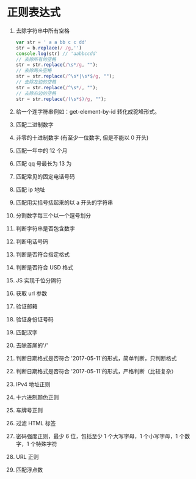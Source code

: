 # 正则表达式

1. 去除字符串中所有空格

    ```js
    var str = ' a a bb c c dd'
    str = b.replace(/ /g,'')
    console.log(str) // 'aabbccdd'
    // 去除所有的空格
    str = str.replace(/\s*/g, "");
    // 去除两头空格
    str = str.replace(/^\s*|\s*$/g, "");
    // 去除左边的空格
    str = str.replace(/^\s*/, "");
    // 去除右边的空格
    str = str.replace(/(\s*$)/g, "");
    ```

2. 给一个连字符串例如：get-element-by-id 转化成驼峰形式。
3. 匹配二进制数字
4. 非零的十进制数字 (有至少一位数字, 但是不能以 0 开头)
5. 匹配一年中的 12 个月
6. 匹配 qq 号最长为 13 为
7. 匹配常见的固定电话号码
8. 匹配 ip 地址
9. 匹配用尖括号括起来的以 a 开头的字符串
10. 分割数字每三个以一个逗号划分
11. 判断字符串是否包含数字
12. 判断电话号码
13. 判断是否符合指定格式
14. 判断是否符合 USD 格式
15. JS 实现千位分隔符
16. 获取 url 参数
17. 验证邮箱
18. 验证身份证号码
19. 匹配汉字
20. 去除首尾的'/'
21. 判断日期格式是否符合 '2017-05-11'的形式，简单判断，只判断格式
22. 判断日期格式是否符合 '2017-05-11'的形式，严格判断（比较复杂）
23. IPv4 地址正则
24. 十六进制颜色正则
25. 车牌号正则
26. 过滤 HTML 标签
27. 密码强度正则，最少 6 位，包括至少 1 个大写字母，1 个小写字母，1 个数字，1 个特殊字符
28. URL 正则
29. 匹配浮点数
